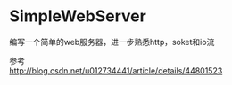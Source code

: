 # SimpleWebServer
编写一个简单的web服务器，进一步熟悉http，soket和io流  

参考  
http://blog.csdn.net/u012734441/article/details/44801523
